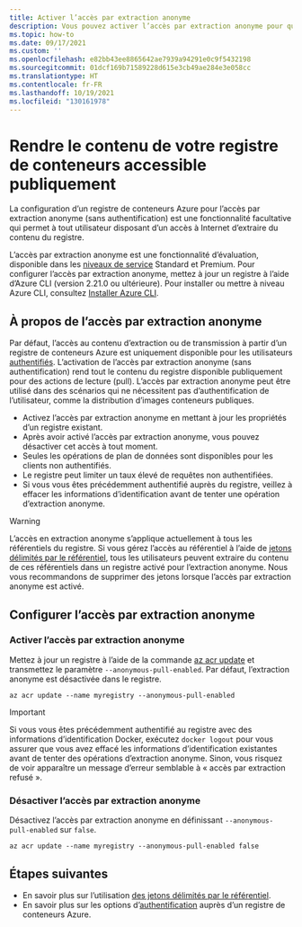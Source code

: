 ```yaml
---
title: Activer l’accès par extraction anonyme
description: Vous pouvez activer l’accès par extraction anonyme pour que le contenu de votre registre de conteneurs Azure soit accessible publiquement.
ms.topic: how-to
ms.date: 09/17/2021
ms.custom: ''
ms.openlocfilehash: e82bb43ee8865642ae7939a94291e0c9f5432198
ms.sourcegitcommit: 01dcf169b71589228d615e3cb49ae284e3e058cc
ms.translationtype: HT
ms.contentlocale: fr-FR
ms.lasthandoff: 10/19/2021
ms.locfileid: "130161978"
---
```

# <a name="make-your-container-registry-content-publicly-available"></a>Rendre le contenu de votre registre de conteneurs accessible publiquement

La configuration d’un registre de conteneurs Azure pour l’accès par extraction anonyme (sans authentification) est une fonctionnalité facultative qui permet à tout utilisateur disposant d’un accès à Internet d’extraire du contenu du registre.

L’accès par extraction anonyme est une fonctionnalité d’évaluation, disponible dans les [niveaux de service](container-registry-skus.md) Standard et Premium. Pour configurer l’accès par extraction anonyme, mettez à jour un registre à l’aide d’Azure CLI (version 2.21.0 ou ultérieure). Pour installer ou mettre à niveau Azure CLI, consultez [Installer Azure CLI](/cli/azure/install-azure-cli).

## <a name="about-anonymous-pull-access"></a>À propos de l’accès par extraction anonyme

Par défaut, l’accès au contenu d’extraction ou de transmission à partir d’un registre de conteneurs Azure est uniquement disponible pour les utilisateurs [authentifiés](container-registry-authentication.md). L’activation de l’accès par extraction anonyme (sans authentification) rend tout le contenu du registre disponible publiquement pour des actions de lecture (pull). L’accès par extraction anonyme peut être utilisé dans des scénarios qui ne nécessitent pas d’authentification de l’utilisateur, comme la distribution d’images conteneurs publiques.

- Activez l’accès par extraction anonyme en mettant à jour les propriétés d’un registre existant.
- Après avoir activé l’accès par extraction anonyme, vous pouvez désactiver cet accès à tout moment.
- Seules les opérations de plan de données sont disponibles pour les clients non authentifiés.
- Le registre peut limiter un taux élevé de requêtes non authentifiées.
- Si vous vous êtes précédemment authentifié auprès du registre, veillez à effacer les informations d’identification avant de tenter une opération d’extraction anonyme.

> [!WARNING]
> L’accès en extraction anonyme s’applique actuellement à tous les référentiels du registre. Si vous gérez l’accès au référentiel à l’aide de [jetons délimités par le référentiel](container-registry-repository-scoped-permissions.md), tous les utilisateurs peuvent extraire du contenu de ces référentiels dans un registre activé pour l’extraction anonyme. Nous vous recommandons de supprimer des jetons lorsque l’accès par extraction anonyme est activé.

## <a name="configure-anonymous-pull-access"></a>Configurer l’accès par extraction anonyme 

### <a name="enable-anonymous-pull-access"></a>Activer l’accès par extraction anonyme
Mettez à jour un registre à l’aide de la commande [az acr update](/cli/azure/acr#az_acr_update) et transmettez le paramètre `--anonymous-pull-enabled`. Par défaut, l’extraction anonyme est désactivée dans le registre.
          
```azurecli
az acr update --name myregistry --anonymous-pull-enabled
``` 

> [!IMPORTANT]
> Si vous vous êtes précédemment authentifié au registre avec des informations d’identification Docker, exécutez `docker logout` pour vous assurer que vous avez effacé les informations d’identification existantes avant de tenter des opérations d’extraction anonyme. Sinon, vous risquez de voir apparaître un message d’erreur semblable à « accès par extraction refusé ».

### <a name="disable-anonymous-pull-access"></a>Désactiver l’accès par extraction anonyme
Désactivez l’accès par extraction anonyme en définissant `--anonymous-pull-enabled` sur `false`.

```azurecli
az acr update --name myregistry --anonymous-pull-enabled false
```

## <a name="next-steps"></a>Étapes suivantes

* En savoir plus sur l’utilisation [des jetons délimités par le référentiel](container-registry-repository-scoped-permissions.md).
* En savoir plus sur les options d’[authentification](container-registry-authentication.md) auprès d’un registre de conteneurs Azure.
